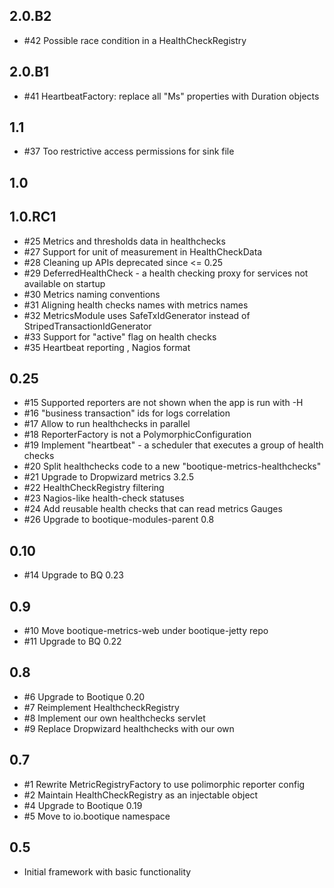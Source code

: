 ## 2.0.B2

* #42 Possible race condition in a HealthCheckRegistry

## 2.0.B1

* #41 HeartbeatFactory: replace all "Ms" properties with Duration objects

## 1.1

* #37 Too restrictive access permissions for sink file

## 1.0

## 1.0.RC1

* #25 Metrics and thresholds data in healthchecks
* #27 Support for unit of measurement in HealthCheckData
* #28 Cleaning up APIs deprecated since <= 0.25
* #29 DeferredHealthCheck - a health checking proxy for services not available on startup
* #30 Metrics naming conventions
* #31 Aligning health checks names with metrics names 
* #32 MetricsModule uses SafeTxIdGenerator instead of StripedTransactionIdGenerator 
* #33 Support for "active" flag on health checks
* #35 Heartbeat reporting , Nagios format

## 0.25

* #15 Supported reporters are not shown when the app is run with -H
* #16 "business transaction" ids for logs correlation
* #17 Allow to run healthchecks in parallel
* #18 ReporterFactory is not a PolymorphicConfiguration
* #19 Implement "heartbeat" - a scheduler that executes a group of health checks
* #20 Split healthchecks code to a new "bootique-metrics-healthchecks"
* #21 Upgrade to Dropwizard metrics 3.2.5
* #22 HealthCheckRegistry filtering
* #23 Nagios-like health-check statuses
* #24 Add reusable health checks that can read metrics Gauges
* #26 Upgrade to bootique-modules-parent 0.8

## 0.10

* #14 Upgrade to BQ 0.23 

## 0.9

* #10 Move bootique-metrics-web under bootique-jetty repo
* #11 Upgrade to BQ 0.22

## 0.8

* #6 Upgrade to Bootique 0.20
* #7 Reimplement HealthcheckRegistry
* #8 Implement our own healthchecks servlet
* #9 Replace Dropwizard healthchecks with our own

## 0.7

* #1 Rewrite MetricRegistryFactory to use polimorphic reporter config
* #2 Maintain HealthCheckRegistry as an injectable object
* #4 Upgrade to Bootique 0.19
* #5 Move to io.bootique namespace

## 0.5

* Initial framework with basic functionality
